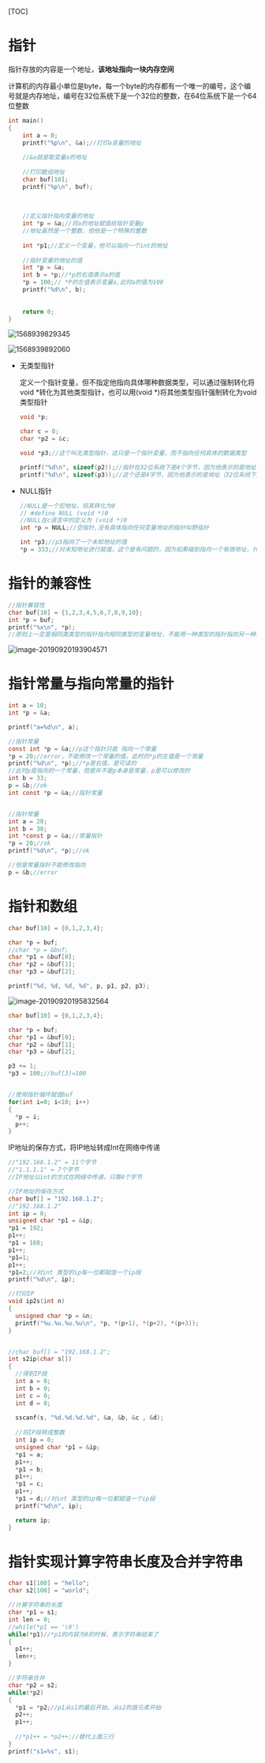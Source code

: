 [TOC]



# 指针

指针存放的内容是一个地址，**该地址指向一块内存空间**

计算机的内存最小单位是byte，每一个byte的内存都有一个唯一的编号，这个编号就是内存地址，编号在32位系统下是一个32位的整数，在64位系统下是一个64位整数

```c
int main()
{
    int a = 0;
    printf("%p\n", &a);//打印a变量的地址
    
    //&a就是取变量a的地址
    
    //打印数组地址
    char buf[10];
    printf("%p\n", buf);
    
    
    
    //定义指针指向变量的地址
    int *p = &a;//将a的地址赋值给指针变量p
    //地址虽然是一个整数，但他是一个特殊的整数
    
    int *p1;//定义一个变量，他可以指向一个int的地址
    
	//指针变量的地址的值
    int *p = &a;
    int b = *p;//*p的右值表示a的值
    *p = 100;// *P的左值表示变量a,此时a的值为100
    printf("%d\n", b);
    
    
    return 0;
}

```

![1568939829345](E:\git-workspace\note\images\c_languge\1568939829345.png)

![1568939892060](E:\git-workspace\note\images\c_languge\1568939892060.png)

* 无类型指针

  定义一个指针变量，但不指定他指向具体哪种数据类型，可以通过强制转化将void *转化为其他类型指针，也可以用(void *)将其他类型指针强制转化为void类型指针

  ```c
  void *p;
  
  char c = 0;
  char *p2 = &c;
  
  void *p3;//这个叫无类型指针，这只是一个指针变量，而不指向任何具体的数据类型
  
  printf("%d\n", sizeof(p2));//指针在32位系统下是4个字节，因为他表示的是地址
  printf("%d\n", sizeof(p3));//这个还是4字节，因为他表示的是地址（32位系统下）
  ```

* NULL指针

  ```c
  //NULL是一个宏地址，将其转化为0
  // #define NULL (void *)0
  //NULL在c语言中的定义为 (void *)0
  int *p = NULL;//空指针,没有具体指向任何变量地址的指针叫野指针
  
  int *p3;//p3指向了一个未知地址的值
  *p = 333;//对未知地址进行赋值，这个是有问题的，因为如果碰到指向一个有效地址，代码不会出错，但是如果指向的是一个无效地址，那么一定会出错，程序中要避免这种情况的存在
  ```


# 指针的兼容性

```c
//指针兼容性
char buf[10] = {1,2,3,4,5,6,7,8,9,10};
int *p = buf;
printf("%x\n", *p);
//原则上一定是相同类类型的指针指向相同类型的变量地址，不能用一种类型的指针指向另一种类型的变量地址
```

![image-20190920193904571](/Users/chenyansong/Documents/note/images/c_languge/image-20190920193904571.png)



# 指针常量与指向常量的指针

```c
int a = 10;
int *p = &a;

printf("a=%d\n", a);

//指针常量
const int *p = &a;//p这个指针只能 指向一个常量
*p = 20;//error，不能修改一个常量的值，此时的*p的左值是一个常量
printf("%d\n", *p);//*p是右值，是可读的
//此时p是指向的一个常量，但是并不是p本身是常量，p是可以修改的
int b = 33;
p = &b;//ok
int const *p = &a;//指针常量


//指针常量
int a = 20;
int b = 30;
int *const p = &a;//常量指针
*p = 20;//ok
printf("%d\n", *p);//ok

//但是常量指针不能修改指向
p = &b;//error
```



# 指针和数组

```c
char buf[10] = {0,1,2,3,4};

char *p = buf;
//char *p = &buf;
char *p1 = &buf[0];
char *p2 = &buf[1];
char *p3 = &buf[2];

printf("%d, %d, %d, %d", p, p1, p2, p3);
```

![image-20190920195832564](/Users/chenyansong/Documents/note/images/c_languge/image-20190920195832564.png)

```c
char buf[10] = {0,1,2,3,4};

char *p = buf;
char *p1 = &buf[0];
char *p2 = &buf[1];
char *p3 = &buf[2];

p3 += 1;
*p3 = 100;//buf[3]=100


//使用指针循环赋值buf
for(int i=0; i<10; i++)
{
  *p = i;
  p++;
}
```

IP地址的保存方式，将IP地址转成Int在网络中传递

```c
//"192.168.1.2" = 11个字节
//"1.1.1.1" = 7个字节
//IP地址以int的方式在网络中传递，只需4个字节

//IP地址的保存方式
char buf[] = "192.168.1.2";
//"192.168.1.2"
int ip = 0;
unsigned char *p1 = &ip;
*p1 = 192;
p1++;
*p1 = 168;
p1++;
*p1=1;
p1++;
*p1=2;//对int 类型的ip每一位都赋值一个ip段
printf("%d\n", ip);

//打印IP
void ip2s(int n)
{
  unsigned char *p = &n;
  printf("%u.%u.%u.%u\n", *p, *(p+1), *(p+2), *(p+3));
}


//char buf[] = "192.168.1.2";
int s2ip(char s[])
{
  //得到IP段
  int a = 0;
  int b = 0;
  int c = 0;
  int d = 0;
  
  sscanf(s, "%d.%d.%d.%d", &a, &b, &c , &d);
  
  //将IP段转成整数
  int ip = 0;
  unsigned char *p1 = &ip;
  *p1 = a;
  p1++;
  *p1 = b;
  p1++;
  *p1 = c;
  p1++;
  *p1 = d;//对int 类型的ip每一位都赋值一个ip段
  printf("%d\n", ip);

  return ip;
}
```

# 指针实现计算字符串长度及合并字符串

```c
char s1[100] = "hello";
char s2[100] = "world";

//计算字符串的长度
char *p1 = s1;
int len = 0;
//while(*p1 == '\0')
while(*p1)//*p1的内容为0的时候，表示字符串结束了
{
  p1++;
  len++;
}

//字符串合并
char *p2 = s2;
while(*p2)
{
  *p1 = *p2;//p1从s1的最后开始，从s2的首元素开始
  p2++;
  p1++;
  
  //*p1++ = *p2++;//替代上面三行
}
printf("s1=%s", s1);

```

